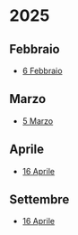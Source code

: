 # 2025

## Febbraio

- [6 Febbraio](/posts/it/2025/02/06)

## Marzo

- [5 Marzo](/posts/it/2025/03/05)

## Aprile

- [16 Aprile](/posts/it/2025/04/16)

## Settembre

- [16 Aprile](/posts/it/2025/09/16)